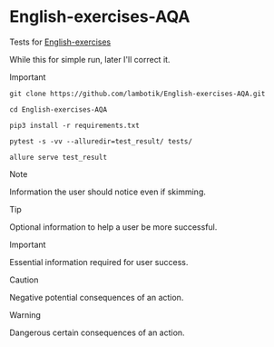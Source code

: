 # English-exercises-AQA
Tests for [English-exercises](https://github.com/Areso/English-exercises)


While this for simple run, later I'll correct it.
> [!IMPORTANT]
> ```git clone https://github.com/lambotik/English-exercises-AQA.git```
>
> ```cd English-exercises-AQA```
> 
> ```pip3 install -r requirements.txt```
> 
> ```pytest -s -vv --alluredir=test_result/ tests/```
> 
> ```allure serve test_result```


> [!NOTE]
> Information the user should notice even if skimming.

> [!TIP]
> Optional information to help a user be more successful.

> [!IMPORTANT]
> Essential information required for user success.

> [!CAUTION]
> Negative potential consequences of an action.

> [!WARNING]
> Dangerous certain consequences of an action.
